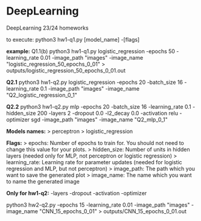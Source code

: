 # DeepLearning
DeepLearning 23/24 homeworks

to execute:
python3 hw1-q1.py [model_name] -[flags]

<b>example:</b>
Q1.1(b)
python3 hw1-q1.py logistic_regression -epochs 50 -learning_rate 0.01 -image_path "images" -image_name "logistic_regression_50_epochs_0_01" > outputs/logistic_regression_50_epochs_0_01.out

<b>Q2.1</b>
python3 hw1-q2.py logistic_regression -epochs 20 -batch_size 16 -learning_rate 0.1 -image_path "images" -image_name "Q2_logistic_regression_0_1"

<b>Q2.2</b>
python3 hw1-q2.py mlp -epochs 20 -batch_size 16 -learning_rate 0.1 -hidden_size 200 -layers 2 -dropout 0.0 -l2_decay 0.0 -activation relu -optimizer sgd -image_path "images" -image_name "Q2_mlp_0_1"

<b>Models names:</b>
\> perceptron
\> logistic_regression

<b>Flags:</b>
\> epochs: Number of epochs to train for. You should not need to change this value for your plots.
\> hidden_size: Number of units in hidden layers (needed only for MLP, not perceptron or logistic regression)
\> learning_rate: Learning rate for parameter updates (needed for logistic regression and MLP, but not perceptron)
\> image_path: The path which you want to save the generated plot
\> image_name: The name which you want to name the generated image

<b>Only for hw1-q2:</b>
-layers 
-dropout
-activation 
-optimizer



python3 hw2-q2.py -epochs 15 -learning_rate 0.01 -image_path "images" -image_name "CNN_15_epochs_0_01" > outputs/CNN_15_epochs_0_01.out